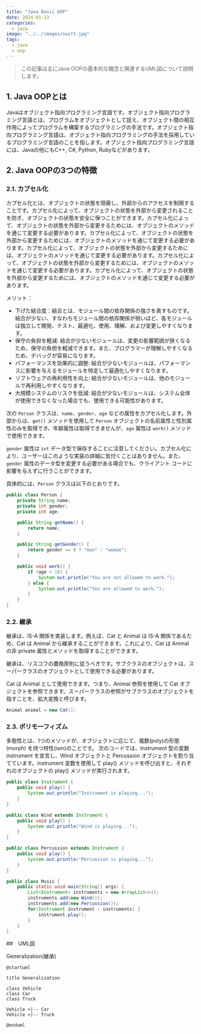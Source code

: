 ```yaml
---
title: "Java Basic OOP"
date: 2024-01-13
categories: 
  - java
image: "../../images/swift.jpg"
tags:
  - java
  - oop
---
```

> この記事は主にJava OOPの基本的な概念と関連するUML図について説明します。

## 1. Java OOPとは

Javaはオブジェクト指向プログラミング言語です。オブジェクト指向プログラミング言語とは、プログラムをオブジェクトとして捉え、オブジェクト間の相互作用によってプログラムを構築するプログラミングの手法です。オブジェクト指向プログラミング言語は、オブジェクト指向プログラミングの手法を採用しているプログラミング言語のことを指します。オブジェクト指向プログラミング言語には、Javaの他にもC++, C#, Python, Rubyなどがあります。

## 2. Java OOPの3つの特徴
### 2.1. カプセル化
カプセル化とは、オブジェクトの状態を隠蔽し、外部からのアクセスを制限することです。カプセル化によって、オブジェクトの状態を外部から変更されることを防ぎ、オブジェクトの状態を安全に保つことができます。カプセル化によって、オブジェクトの状態を外部から変更するためには、オブジェクトのメソッドを通じて変更する必要があります。カプセル化によって、オブジェクトの状態を外部から変更するためには、オブジェクトのメソッドを通じて変更する必要があります。カプセル化によって、オブジェクトの状態を外部から変更するためには、オブジェクトのメソッドを通じて変更する必要があります。カプセル化によって、オブジェクトの状態を外部から変更するためには、オブジェクトのメソッドを通じて変更する必要があります。カプセル化によって、オブジェクトの状態を外部から変更するためには、オブジェクトのメソッドを通じて変更する必要があります。

メリット：
- 下げた結合度：結合とは、モジュール間の依存関係の強さを表すものです。結合が少ない、すなわちモジュール間の依存関係が弱いほど、各モジュールは独立して開発、テスト、最適化、使用、理解、および変更しやすくなります。
- 保守の負担を軽減: 結合が少ないモジュールは、変更の影響範囲が狭くなるため、保守の負担を軽減できます。また、プログラマーが理解しやすくなるため、デバッグが容易になります。
- パフォーマンスを効果的に調整: 結合が少ないモジュールは、パフォーマンスに影響を与えるモジュールを特定して最適化しやすくなります。
- ソフトウェアの再利用性を向上: 結合が少ないモジュールは、他のモジュールで再利用しやすくなります。
- 大規模システムのリスクを低減: 結合が少ないモジュールは、システム全体が使用できなくなった場合でも、使用できる可能性があります。

次の `Person` クラスは、`name`、`gender`、`age` などの属性をカプセル化します。外部からは、`get()` メソッドを使用して `Person` オブジェクトの名前属性と性別属性のみを取得でき、年齢属性は取得できませんが、`age` 属性は `work()` メソッドで使用できます。

`gender` 属性は `int` データ型で保存することに注意してください。カプセル化により、ユーザーはこのような実装の詳細に気付くことはありません。また、`gender` 属性のデータ型を変更する必要がある場合でも、クライアント コードに影響を与えずに行うことができます。

具体的には、`Person` クラスは以下のとおりです。

```java
public class Person {
    private String name;
    private int gender;
    private int age;

    public String getName() {
        return name;
    }

    public String getGender() {
        return gender == 0 ? "man" : "woman";
    }

    public void work() {
        if (age < 18) {
            System.out.println("You are not allowed to work.");
        } else {
            System.out.println("You are allowed to work.");
        }
    }
}
```


### 2.2. 継承
継承は、IS-A 関係を実装します。例えば、Cat と Animal は IS-A 関係であるため、Cat は Animal から継承することができます。これにより、Cat は Animal の非 private 属性とメソッドを取得することができます。

継承は、リスコフの置換原則に従うべきです。サブクラスのオブジェクトは、スーパークラスのオブジェクトとして使用できる必要があります。

Cat は Animal として使用できます。つまり、Animal 参照を使用して Cat オブジェクトを参照できます。スーパークラスの参照がサブクラスのオブジェクトを指すことを、拡大変換と呼びます。

```java
Animal animal = new Cat();
```

### 2.3. ポリモーフィズム
多態性とは、1つのメソッドが、オブジェクトに応じて、複数(poly)の形態(morph) を持つ特性(ism)のことです。
次のコードでは、Instrument 型の変数 instrument を宣言し、Wind オブジェクトと Percussion オブジェクトを割り当てています。instrument 変数を使用して play() メソッドを呼び出すと、それぞれのオブジェクトの play() メソッドが実行されます。
    
```java
public class Instrument {
    public void play() {
        System.out.println("Instrument is playing...");
    }
}

public class Wind extends Instrument {
    public void play() {
        System.out.println("Wind is playing...");
    }
}

public class Percussion extends Instrument {
    public void play() {
        System.out.println("Percussion is playing...");
    }
}

public class Music {
    public static void main(String[] args) {
        List<Instrument> instruments = new ArrayList<>();
        instruments.add(new Wind());
        instruments.add(new Percussion());
        for(Instrument instrument : instruments) {
            instrument.play();
        }
    }
}
```

##　UML図

Generalization(継承)
```plantuml
@startuml

title Generalization

class Vehicle
class Car
class Truck

Vehicle <|-- Car
Vehicle <|-- Truck

@enduml
```
